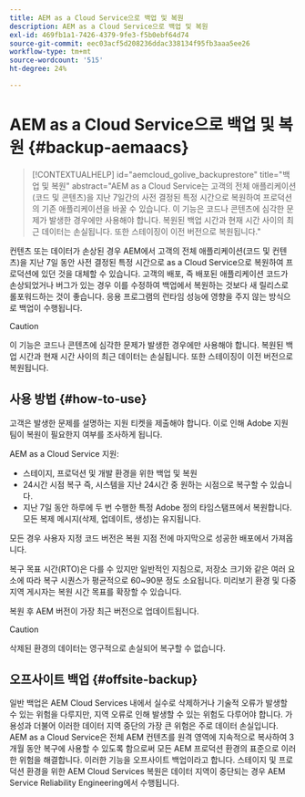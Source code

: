 ```yaml
---
title: AEM as a Cloud Service으로 백업 및 복원
description: AEM as a Cloud Service으로 백업 및 복원
exl-id: 469fb1a1-7426-4379-9fe3-f5b0ebf64d74
source-git-commit: eec03acf5d208236ddac338134f95fb3aaa5ee26
workflow-type: tm+mt
source-wordcount: '515'
ht-degree: 24%

---
```



# AEM as a Cloud Service으로 백업 및 복원 {#backup-aemaacs}

>[!CONTEXTUALHELP]
>id="aemcloud_golive_backuprestore"
>title="백업 및 복원"
>abstract="AEM as a Cloud Service는 고객의 전체 애플리케이션(코드 및 콘텐츠)을 지난 7일간의 사전 결정된 특정 시간으로 복원하여 프로덕션의 기존 애플리케이션을 바꿀 수 있습니다. 이 기능은 코드나 콘텐츠에 심각한 문제가 발생한 경우에만 사용해야 합니다. 복원된 백업 시간과 현재 시간 사이의 최근 데이터는 손실됩니다. 또한 스테이징이 이전 버전으로 복원됩니다."

컨텐츠 또는 데이터가 손상된 경우 AEM에서 고객의 전체 애플리케이션(코드 및 컨텐츠)을 지난 7일 동안 사전 결정된 특정 시간으로 as a Cloud Service으로 복원하여 프로덕션에 있던 것을 대체할 수 있습니다.
고객의 배포, 즉 배포된 애플리케이션 코드가 손상되었거나 버그가 있는 경우 이를 수정하여 백업에서 복원하는 것보다 새 릴리스로 롤포워드하는 것이 좋습니다. 응용 프로그램의 런타임 성능에 영향을 주지 않는 방식으로 백업이 수행됩니다.

>[!CAUTION]
>
>이 기능은 코드나 콘텐츠에 심각한 문제가 발생한 경우에만 사용해야 합니다. 복원된 백업 시간과 현재 시간 사이의 최근 데이터는 손실됩니다. 또한 스테이징이 이전 버전으로 복원됩니다.

## 사용 방법 {#how-to-use}

고객은 발생한 문제를 설명하는 지원 티켓을 제출해야 합니다. 이로 인해 Adobe 지원 팀이 복원이 필요한지 여부를 조사하게 됩니다.

AEM as a Cloud Service 지원:

* 스테이지, 프로덕션 및 개발 환경을 위한 백업 및 복원
* 24시간 시점 복구 즉, 시스템을 지난 24시간 중 원하는 시점으로 복구할 수 있습니다.
* 지난 7일 동안 하루에 두 번 수행한 특정 Adobe 정의 타임스탬프에서 복원합니다.  모든 복제 메시지(삭제, 업데이트, 생성)는 유지됩니다.

모든 경우 사용자 지정 코드 버전은 복원 지점 전에 마지막으로 성공한 배포에서 가져옵니다.

복구 목표 시간(RTO)은 다를 수 있지만 일반적인 지침으로, 저장소 크기와 같은 여러 요소에 따라 복구 시퀀스가 평균적으로 60~90분 정도 소요됩니다. 미리보기 환경 및 다중 지역 게시자는 복원 시간 목표를 확장할 수 있습니다.

복원 후 AEM 버전이 가장 최근 버전으로 업데이트됩니다.

>[!CAUTION]
>
>삭제된 환경의 데이터는 영구적으로 손실되어 복구할 수 없습니다.

## 오프사이트 백업 {#offsite-backup}

일반 백업은 AEM Cloud Services 내에서 실수로 삭제하거나 기술적 오류가 발생할 수 있는 위험을 다루지만, 지역 오류로 인해 발생할 수 있는 위험도 다루어야 합니다. 가용성과 더불어 이러한 데이터 지역 중단의 가장 큰 위험은 주로 데이터 손실입니다.
AEM as a Cloud Service은 전체 AEM 컨텐츠를 원격 영역에 지속적으로 복사하여 3개월 동안 복구에 사용할 수 있도록 함으로써 모든 AEM 프로덕션 환경의 표준으로 이러한 위험을 해결합니다. 이러한 기능을 오프사이트 백업이라고 합니다.
스테이지 및 프로덕션 환경을 위한 AEM Cloud Services 복원은 데이터 지역이 중단되는 경우 AEM Service Reliability Engineering에서 수행됩니다.
